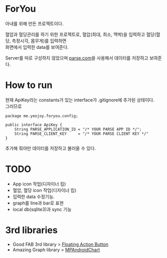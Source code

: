 # ForYou
아내를 위해 만든 프로젝트이다.

혈압과 혈당관리를 하기 위한 프로젝트로, 혈압(최대, 최소, 맥박)을 입력하고 혈당(혈당, 측정시각, 몸무게)를 입력하면  
화면에서 입력한 data를 보여준다.

Server를 따로 구성하지 않았으며 [parse.com](parse.com)을 사용해서 데이터를 저장하고 보여준다.

# How to run
현재 ApiKey라는 constants가 있는 interface가 .gitignore에 추가된 상태이다.  
그러므로
```
package me.yeojoy.foryou.config;

public interface ApiKey {
	String PARSE_APPLICATION_ID = "/* YOUR PARSE APP ID */";
    String PARSE_CLIENT_KEY		= "/* YOUR PARSE CLIENT KEY */"
}
```
추가해 줘야만 데이터를 저장하고 불러올 수 있다.

# TODO
- App icon 작업(디자이너 킴)
- 혈압, 혈당 icon 작업(디자이너 킴)
- 입력한 data 수정기능.
- graph를 line과 bar로 표현
- local db(sqlite3)과 sync 기능

# 3rd libraries
- Good FAB 3rd library > [Floating Action Button](https://github.com/Clans/FloatingActionButton)
- Amazing Graph library > [MPAndroidChart](https://github.com/PhilJay/MPAndroidChart)
